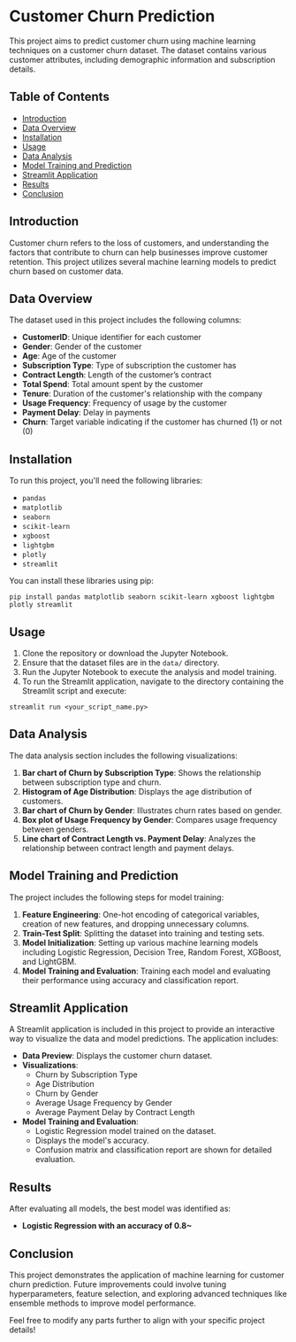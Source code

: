 # Customer Churn Prediction

This project aims to predict customer churn using machine learning techniques on a customer churn dataset. The dataset contains various customer attributes, including demographic information and subscription details.

## Table of Contents

- [Introduction](#introduction)
- [Data Overview](#data-overview)
- [Installation](#installation)
- [Usage](#usage)
- [Data Analysis](#data-analysis)
- [Model Training and Prediction](#model-training-and-prediction)
- [Streamlit Application](#streamlit-application)
- [Results](#results)
- [Conclusion](#conclusion)

## Introduction

Customer churn refers to the loss of customers, and understanding the factors that contribute to churn can help businesses improve customer retention. This project utilizes several machine learning models to predict churn based on customer data.

## Data Overview

The dataset used in this project includes the following columns:

- **CustomerID**: Unique identifier for each customer
- **Gender**: Gender of the customer
- **Age**: Age of the customer
- **Subscription Type**: Type of subscription the customer has
- **Contract Length**: Length of the customer’s contract
- **Total Spend**: Total amount spent by the customer
- **Tenure**: Duration of the customer's relationship with the company
- **Usage Frequency**: Frequency of usage by the customer
- **Payment Delay**: Delay in payments
- **Churn**: Target variable indicating if the customer has churned (1) or not (0)

## Installation

To run this project, you'll need the following libraries:

- `pandas`
- `matplotlib`
- `seaborn`
- `scikit-learn`
- `xgboost`
- `lightgbm`
- `plotly`
- `streamlit`

You can install these libraries using pip:

```
pip install pandas matplotlib seaborn scikit-learn xgboost lightgbm plotly streamlit
```

## Usage

1. Clone the repository or download the Jupyter Notebook.
2. Ensure that the dataset files are in the `data/` directory.
3. Run the Jupyter Notebook to execute the analysis and model training.
4. To run the Streamlit application, navigate to the directory containing the Streamlit script and execute:

```
streamlit run <your_script_name.py>
```

## Data Analysis

The data analysis section includes the following visualizations:

1. **Bar chart of Churn by Subscription Type**: Shows the relationship between subscription type and churn.
2. **Histogram of Age Distribution**: Displays the age distribution of customers.
3. **Bar chart of Churn by Gender**: Illustrates churn rates based on gender.
4. **Box plot of Usage Frequency by Gender**: Compares usage frequency between genders.
5. **Line chart of Contract Length vs. Payment Delay**: Analyzes the relationship between contract length and payment delays.

## Model Training and Prediction

The project includes the following steps for model training:

1. **Feature Engineering**: One-hot encoding of categorical variables, creation of new features, and dropping unnecessary columns.
2. **Train-Test Split**: Splitting the dataset into training and testing sets.
3. **Model Initialization**: Setting up various machine learning models including Logistic Regression, Decision Tree, Random Forest, XGBoost, and LightGBM.
4. **Model Training and Evaluation**: Training each model and evaluating their performance using accuracy and classification report.

## Streamlit Application

A Streamlit application is included in this project to provide an interactive way to visualize the data and model predictions. The application includes:

- **Data Preview**: Displays the customer churn dataset.
- **Visualizations**:
  - Churn by Subscription Type
  - Age Distribution
  - Churn by Gender
  - Average Usage Frequency by Gender
  - Average Payment Delay by Contract Length
- **Model Training and Evaluation**:
  - Logistic Regression model trained on the dataset.
  - Displays the model's accuracy.
  - Confusion matrix and classification report are shown for detailed evaluation.

## Results

After evaluating all models, the best model was identified as:

- **Logistic Regression with an accuracy of 0.8~**

## Conclusion

This project demonstrates the application of machine learning for customer churn prediction. Future improvements could involve tuning hyperparameters, feature selection, and exploring advanced techniques like ensemble methods to improve model performance.

Feel free to modify any parts further to align with your specific project details!
